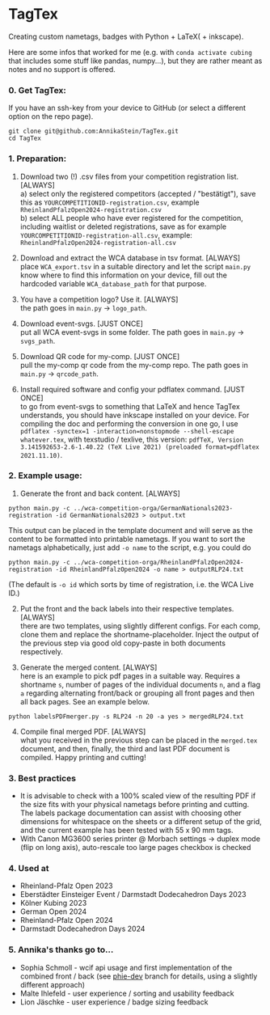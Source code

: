 # TagTex
Creating custom nametags, badges with Python + LaTeX( + inkscape).

Here are some infos that worked for me (e.g. with `conda activate cubing` that includes some stuff like pandas, numpy...), but they are rather meant as notes and no support is offered.

### 0. Get TagTex:
If you have an ssh-key from your device to GitHub (or select a different option on the repo page).
```shell
git clone git@github.com:AnnikaStein/TagTex.git
cd TagTex
```

### 1. Preparation:
1. Download two (!) .csv files from your competition registration list. [ALWAYS]  
  a) select only the registered competitors (accepted / "bestätigt"), save this as `YOURCOMPETITIONID-registration.csv`, example `RheinlandPfalzOpen2024-registration.csv`  
  b) select ALL people who have ever registered for the competition, including waitlist or deleted registrations, save as for example `YOURCOMPETITIONID-registration-all.csv`, example: `RheinlandPfalzOpen2024-registration-all.csv`

2. Download and extract the WCA database in tsv format. [ALWAYS]  
  place `WCA_export.tsv` in a suitable directory and let the script `main.py` know where to find this information on your device, fill out the hardcoded variable `WCA_database_path` for that purpose.
  
3. You have a competition logo? Use it.  [ALWAYS]  
  the path goes in `main.py` -> `logo_path`.
  
4. Download event-svgs.  [JUST ONCE]  
  put all WCA event-svgs in some folder. The path goes in `main.py` -> `svgs_path`.
  
5. Download QR code for my-comp.  [JUST ONCE]  
  pull the my-comp qr code from the my-comp repo. The path goes in `main.py` -> `qrcode_path`.
  
6. Install required software and config your pdflatex command.  [JUST ONCE]  
  to go from event-svgs to something that LaTeX and hence TagTex understands, you should have inkscape installed on your device. For compiling the doc and performing the conversion in one go, I use `pdflatex -synctex=1 -interaction=nonstopmode --shell-escape whatever.tex`, with texstudio / texlive, this version: `pdfTeX, Version 3.141592653-2.6-1.40.22 (TeX Live 2021) (preloaded format=pdflatex 2021.11.10)`.

### 2. Example usage:
1. Generate the front and back content. [ALWAYS]  
```shell
python main.py -c ../wca-competition-orga/GermanNationals2023-registration -id GermanNationals2023 > output.txt
```
This output can be placed in the template document and will serve as the content to be formatted into printable nametags.
  If you want to sort the nametags alphabetically, just add `-o name` to the script, e.g. you could do
```shell
python main.py -c ../wca-competition-orga/RheinlandPfalzOpen2024-registration -id RheinlandPfalzOpen2024 -o name > outputRLP24.txt
```
(The default is `-o id` which sorts by time of registration, i.e. the WCA Live ID.)

2. Put the front and the back labels into their respective templates. [ALWAYS]  
  there are two templates, using slightly different configs. For each comp, clone them and replace the shortname-placeholder. Inject the output of the previous step via good old copy-paste in both documents respectively.

3. Generate the merged content. [ALWAYS]  
  here is an example to pick pdf pages in a suitable way. Requires a shortname `s`, number of pages of the individual documents `n`, and a flag `a` regarding alternating front/back or grouping all front pages and then all back pages. See an example below.
```shell
python labelsPDFmerger.py -s RLP24 -n 20 -a yes > mergedRLP24.txt
```
4. Compile final merged PDF. [ALWAYS]  
  what you received in the previous step can be placed in the `merged.tex` document, and then, finally, the third and last PDF document is compiled. Happy printing and cutting!
  
### 3. Best practices
- It is advisable to check with a 100% scaled view of the resulting PDF if the size fits with your physical nametags before printing and cutting. The labels package documentation can assist with choosing other dimensions for whitespace on the sheets or a different setup of the grid, and the current example has been tested with 55 x 90 mm tags.
- With Canon MG3600 series printer @ Morbach settings -> duplex mode (flip on long axis), auto-rescale too large pages checkbox is checked

### 4. Used at
- Rheinland-Pfalz Open 2023
- Eberstädter Einsteiger Event / Darmstadt Dodecahedron Days 2023
- Kölner Kubing 2023
- German Open 2024
- Rheinland-Pfalz Open 2024
- Darmstadt Dodecahedron Days 2024

### 5. Annika's thanks go to...
- Sophia Schmoll - wcif api usage and first implementation of the combined front / back (see [phie-dev](https://github.com/AnnikaStein/TagTex/tree/phie-dev) branch for details, using a slightly different approach)
- Malte Ihlefeld - user experience / sorting and usability feedback
- Lion Jäschke - user experience / badge sizing feedback
